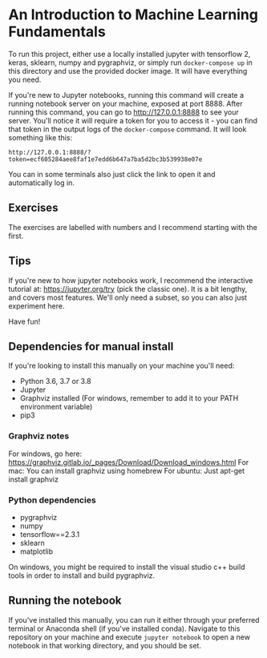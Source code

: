 # An Introduction to Machine Learning Fundamentals

To run this project, either use a locally installed jupyter with tensorflow 2, keras, sklearn, numpy and pygraphviz, or simply run `docker-compose up` in this directory and use the provided docker image. It will have everything you need.

If you're new to Jupyter notebooks, running this command will create a running notebook server on your machine, exposed at port 8888.
After running this command, you can go to http://127.0.0.1:8888 to see your server.
You'll notice it will require a token for you to access it - you can find that token in the output logs of the `docker-compose` command. It will look something like this:

	http://127.0.0.1:8888/?token=ecf605284aee8faf1e7edd6b647a7ba5d2bc3b539938e07e

You can in some terminals also just click the link to open it and automatically log in.

## Exercises

The exercises are labelled with numbers and I recommend starting with the first.

## Tips

If you're new to how jupyter notebooks work, I recommend the interactive tutorial at: https://jupyter.org/try (pick the classic one). It is a bit lengthy, and covers most features. We'll only need a subset, so you can also just experiment here.

Have fun!

## Dependencies for manual install

If you're looking to install this manually on your machine you'll need:

* Python 3.6, 3.7 or 3.8
* Jupyter
* Graphviz installed (For windows, remember to add it to your PATH environment variable)
* pip3

### Graphviz notes

For windows, go here: https://graphviz.gitlab.io/_pages/Download/Download_windows.html
For mac: You can install graphviz using homebrew
For ubuntu: Just apt-get install graphviz

### Python dependencies

* pygraphviz
* numpy
* tensorflow==2.3.1
* sklearn
* matplotlib

On windows, you might be required to install the visual studio c++ build tools in order to install and build pygraphviz.

## Running the notebook

If you've installed this manually, you can run it either through your preferred terminal or Anaconda shell (if you've installed conda). Navigate to this repository on your machine and execute `jupyter notebook` to open a new notebook in that working directory, and you should be set.
